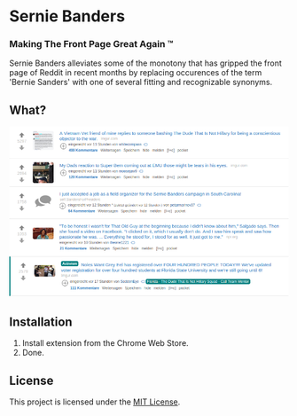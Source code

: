 # Sernie Banders
### Making The Front Page Great Again &trade;

Sernie Banders alleviates some of the monotony that has gripped 
the front page of Reddit in recent months by replacing occurences of the term 
'Bernie Sanders' with one of several fitting and recognizable synonyms. 

## What?

![Yeah, this isn't the front page. So what?](demo.png)

## Installation

1. Install extension from the Chrome Web Store. 
2. Done. 

## License

This project is licensed under the [MIT License](LICENSE).





